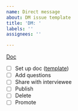 ```yaml
---
name: Direct message
about: DM issue template
title: 'DM: '
labels: ''
assignees: ''

---
```


[Doc]()

- [ ] Set up doc ([template](https://docs.google.com/document/d/1GdhZmFvKs7QUWCZ9bt55_Qoe_RGAHN4_FxLOGhxDgDs/edit?usp=sharing))
- [ ] Add questions
- [ ] Share with interviewee
- [ ] Publish
- [ ] Delete
- [ ] Promote
